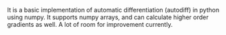 It is a basic implementation of automatic differentiation (autodiff) in python using numpy. It supports numpy arrays, and can calculate higher order gradients as well. A lot of room for improvement currently.
